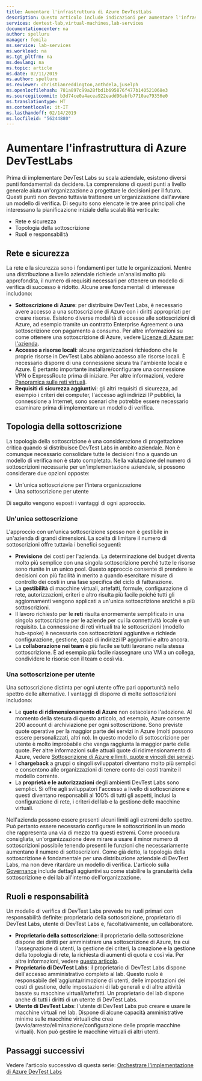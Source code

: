 ```yaml
---
title: Aumentare l'infrastruttura di Azure DevTestLabs
description: Questo articolo include indicazioni per aumentare l'infrastruttura di Azure DevTest Labs.
services: devtest-lab,virtual-machines,lab-services
documentationcenter: na
author: spelluru
manager: femila
ms.service: lab-services
ms.workload: na
ms.tgt_pltfrm: na
ms.devlang: na
ms.topic: article
ms.date: 02/11/2019
ms.author: spelluru
ms.reviewer: christianreddington,anthdela,juselph
ms.openlocfilehash: 781a897c99a28fbd1b695876f477b140521068e3
ms.sourcegitcommit: b3d74ce0a4acea922eadd96abfb7710ae79356e0
ms.translationtype: HT
ms.contentlocale: it-IT
ms.lasthandoff: 02/14/2019
ms.locfileid: "56244880"
---
```

# <a name="scale-up-your-azure-devtest-labs-infrastructure"></a>Aumentare l'infrastruttura di Azure DevTestLabs
Prima di implementare DevTest Labs su scala aziendale, esistono diversi punti fondamentali da decidere. La comprensione di questi punti a livello generale aiuta un'organizzazione a progettare le decisioni per il futuro. Questi punti non devono tuttavia trattenere un'organizzazione dall'avviare un modello di verifica. Di seguito sono elencate le tre aree principali che interessano la pianificazione iniziale della scalabilità verticale:

- Rete e sicurezza
- Topologia della sottoscrizione
- Ruoli e responsabilità

## <a name="networking-and-security"></a>Rete e sicurezza
La rete e la sicurezza sono i fondamenti per tutte le organizzazioni. Mentre una distribuzione a livello aziendale richiede un'analisi molto più approfondita, il numero di requisiti necessari per ottenere un modello di verifica di successo è ridotto. Alcune aree fondamentali di interesse includono:

- **Sottoscrizione di Azure**: per distribuire DevTest Labs, è necessario avere accesso a una sottoscrizione di Azure con i diritti appropriati per creare risorse. Esistono diverse modalità di accesso alle sottoscrizioni di Azure, ad esempio tramite un contratto Enterprise Agreement o una sottoscrizione con pagamento a consumo. Per altre informazioni su come ottenere una sottoscrizione di Azure, vedere [Licenze di Azure per l'azienda](https://azure.microsoft.com/pricing/enterprise-agreement/).
- **Accesso a risorse locali**: alcune organizzazioni richiedono che le proprie risorse in DevTest Labs abbiano accesso alle risorse locali. È necessario disporre di una connessione sicura tra l'ambiente locale e Azure. È pertanto importante installare/configurare una connessione VPN o ExpressRoute prima di iniziare. Per altre informazioni, vedere [Panoramica sulle reti virtuali](../virtual-network/virtual-networks-overview.md).
- **Requisiti di sicurezza aggiuntivi**: gli altri requisiti di sicurezza, ad esempio i criteri dei computer, l'accesso agli indirizzi IP pubblici, la connessione a Internet, sono scenari che potrebbe essere necessario esaminare prima di implementare un modello di verifica. 

## <a name="subscription-topology"></a>Topologia della sottoscrizione
La topologia della sottoscrizione è una considerazione di progettazione critica quando si distribuisce DevTest Labs in ambito aziendale. Non è comunque necessario consolidare tutte le decisioni fino a quando un modello di verifica non è stato completato. Nella valutazione del numero di sottoscrizioni necessarie per un'implementazione aziendale, si possono considerare due opzioni opposte: 

- Un'unica sottoscrizione per l'intera organizzazione
- Una sottoscrizione per utente

Di seguito vengono esposti i vantaggi di ogni approccio.

### <a name="one-subscription"></a>Un'unica sottoscrizione
L'approccio con un'unica sottoscrizione spesso non è gestibile in un'azienda di grandi dimensioni. La scelta di limitare il numero di sottoscrizioni offre tuttavia i benefici seguenti:

- **Previsione** dei costi per l'azienda.  La determinazione del budget diventa molto più semplice con una singola sottoscrizione perché tutte le risorse sono riunite in un unico pool. Questo approccio consente di prendere le decisioni con più facilità in merito a quando esercitare misure di controllo dei costi in una fase specifica del ciclo di fatturazione.
- La **gestibilità** di macchine virtuali, artefatti, formule, configurazione di rete, autorizzazioni, criteri e altro risulta più facile poiché tutti gli aggiornamenti vengono applicati a un'unica sottoscrizione anziché a più sottoscrizioni.
- Il lavoro richiesto per le **reti** risulta enormemente semplificato in una singola sottoscrizione per le aziende per cui la connettività locale è un requisito. La connessione di reti virtuali tra le sottoscrizioni (modello hub-spoke) è necessaria con sottoscrizioni aggiuntive e richiede configurazione, gestione, spazi di indirizzi IP aggiuntivi e altro ancora.
- La **collaborazione nei team** è più facile se tutti lavorano nella stessa sottoscrizione. È ad esempio più facile riassegnare una VM a un collega, condividere le risorse con il team e così via.

### <a name="subscription-per-user"></a>Una sottoscrizione per utente
Una sottoscrizione distinta per ogni utente offre pari opportunità nello spettro delle alternative. I vantaggi di disporre di molte sottoscrizioni includono:

- Le **quote di ridimensionamento di Azure** non ostacolano l'adozione. Al momento della stesura di questo articolo, ad esempio, Azure consente 200 account di archiviazione per ogni sottoscrizione. Sono previste quote operative per la maggior parte dei servizi in Azure (molti possono essere personalizzati, altri no). In questo modello di sottoscrizione per utente è molto improbabile che venga raggiunta la maggior parte delle quote. Per altre informazioni sulle attuali quote di ridimensionamento di Azure, vedere [Sottoscrizione di Azure e limiti, quote e vincoli dei servizi](../azure-subscription-service-limits.md).
- I **chargeback** a gruppi o singoli sviluppatori diventano molto più semplici e consentono alle organizzazioni di tenere conto dei costi tramite il modello corrente.
- La **proprietà e le autorizzazioni** degli ambienti DevTest Labs sono semplici. Si offre agli sviluppatori l'accesso a livello di sottoscrizione e questi diventano responsabili al 100% di tutti gli aspetti, inclusi la configurazione di rete, i criteri del lab e la gestione delle macchine virtuali.

Nell'azienda possono essere presenti alcuni limiti agli estremi dello spettro. Può pertanto essere necessario configurare le sottoscrizioni in un modo che rappresenta una via di mezzo tra questi estremi. Come procedura consigliata, un'organizzazione deve mirare a usare il minor numero di sottoscrizioni possibile tenendo presenti le funzioni che necessariamente aumentano il numero di sottoscrizioni. Come già detto, la topologia della sottoscrizione è fondamentale per una distribuzione aziendale di DevTest Labs, ma non deve ritardare un modello di verifica. L'articolo sulla [Governance](devtest-lab-guidance-governance-policy-compliance.md) include dettagli aggiuntivi su come stabilire la granularità della sottoscrizione e dei lab all'interno dell'organizzazione.

## <a name="roles-and-responsibilities"></a>Ruoli e responsabilità
Un modello di verifica di DevTest Labs prevede tre ruoli primari con responsabilità definite: proprietario della sottoscrizione, proprietario di DevTest Labs, utente di DevTest Labs e, facoltativamente, un collaboratore.

- **Proprietario della sottoscrizione**: il proprietario della sottoscrizione dispone dei diritti per amministrare una sottoscrizione di Azure, tra cui l'assegnazione di utenti, la gestione dei criteri, la creazione e la gestione della topologia di rete, la richiesta di aumenti di quota e così via. Per altre informazioni, vedere [questo articolo](../role-based-access-control/rbac-and-directory-admin-roles.md).
- **Proprietario di DevTest Labs**: il proprietario di DevTest Labs dispone dell'accesso amministrativo completo al lab. Questo ruolo è responsabile dell'aggiunta/rimozione di utenti, delle impostazioni dei costi di gestione, delle impostazioni di lab generali e di altre attività basate su macchine virtuali/artefatti. Un proprietario del lab dispone anche di tutti i diritti di un utente di DevTest Labs.
- **Utente di DevTest Labs**: l'utente di DevTest Labs può creare e usare le macchine virtuali nel lab. Dispone di alcune capacità amministrative minime sulle macchine virtuali che crea (avvio/arresto/eliminazione/configurazione delle proprie macchine virtuali). Non può gestire le macchine virtuali di altri utenti.

## <a name="next-steps"></a>Passaggi successivi
Vedere l'articolo successivo di questa serie: [Orchestrare l'implementazione di Azure DevTest Labs](devtest-lab-guidance-orchestrate-implementation.md)